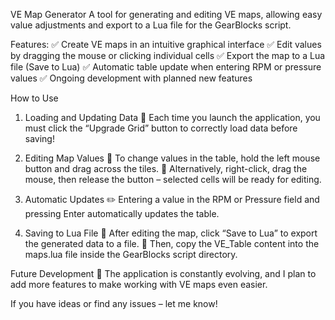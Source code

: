 VE Map Generator
A tool for generating and editing VE maps, allowing easy value adjustments and export to a Lua file for the GearBlocks script.

Features:
✅ Create VE maps in an intuitive graphical interface
✅ Edit values by dragging the mouse or clicking individual cells
✅ Export the map to a Lua file (Save to Lua)
✅ Automatic table update when entering RPM or pressure values
✅ Ongoing development with planned new features

How to Use
1. Loading and Updating Data
📌 Each time you launch the application, you must click the “Upgrade Grid” button to correctly load data before saving!

2. Editing Map Values
🔹 To change values in the table, hold the left mouse button and drag across the tiles.
🔹 Alternatively, right-click, drag the mouse, then release the button – selected cells will be ready for editing.

3. Automatic Updates
✏️ Entering a value in the RPM or Pressure field and pressing Enter automatically updates the table.

4. Saving to Lua File
💾 After editing the map, click “Save to Lua” to export the generated data to a file.
📂 Then, copy the VE_Table content into the maps.lua file inside the GearBlocks script directory.

Future Development
🚀 The application is constantly evolving, and I plan to add more features to make working with VE maps even easier.

If you have ideas or find any issues – let me know!

